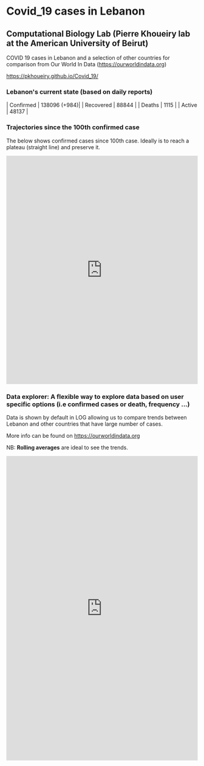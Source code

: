 # Covid_19 cases in Lebanon
## Computational Biology Lab (Pierre Khoueiry lab at the American University of Beirut)

COVID 19 cases in Lebanon and a selection of other countries for comparison from Our World In Data (https://ourworldindata.org)

https://pkhoueiry.github.io/Covid_19/

### Lebanon's current state (based on daily reports)

| Confirmed | 138096 (+984)|
| Recovered | 88844      |
| Deaths    | 1115      |
| Active    | 48137     |


### Trajectories since the 100th confirmed case

The below shows confirmed cases since 100th case. Ideally is to reach a plateau (straight line) and preserve it.
 
<iframe src="https://ourworldindata.org/grapher/covid-confirmed-cases-since-100th-case?country=LBN+FRA+DEU+ITA+USA+CHN+KOR+ESP" style="width: 100%; height: 600px; border: 0px none;"></iframe>

### Data explorer: A flexible way to explore data based on user specific options (i.e confirmed cases or death, frequency ...)

Data is shown by default in LOG allowing us to compare trends between Lebanon and other countries that have large number of cases.

More info can be found on https://ourworldindata.org

NB: **Rolling averages** are ideal to see the trends. 

<iframe src="https://ourworldindata.org/coronavirus-data-explorer?yScale=log&zoomToSelection=true&country=FRA~DEU~IRN~ITA~JOR~LBN~SAU~USA~CHN~KOR~OWID_WRL~ESP&casesMetric=true&dailyFreq=true&aligned=true&smoothing=7" style="width: 100%; height: 800px; border: 0px none;"></iframe>




